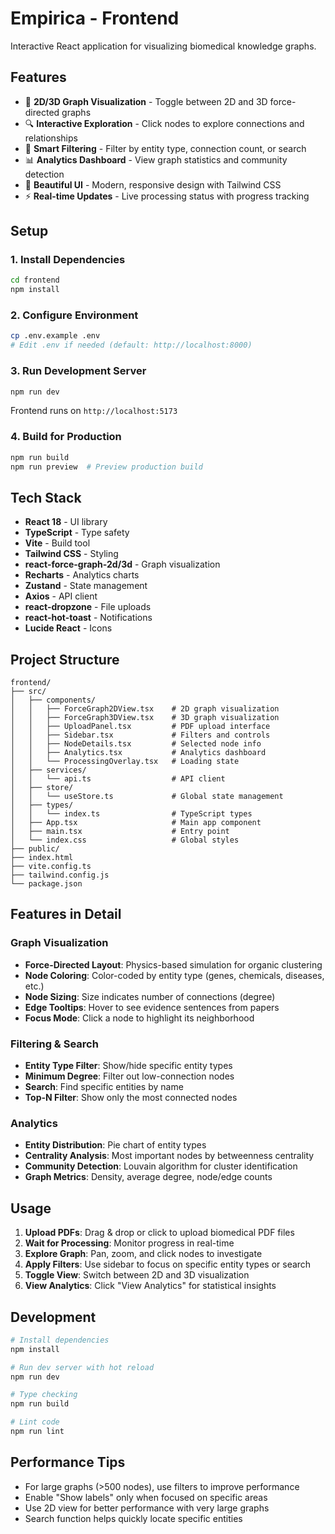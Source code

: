 # Empirica - Frontend

Interactive React application for visualizing biomedical knowledge graphs.

## Features

- 🎨 **2D/3D Graph Visualization** - Toggle between 2D and 3D force-directed graphs
- 🔍 **Interactive Exploration** - Click nodes to explore connections and relationships
- 🎯 **Smart Filtering** - Filter by entity type, connection count, or search
- 📊 **Analytics Dashboard** - View graph statistics and community detection
- 💫 **Beautiful UI** - Modern, responsive design with Tailwind CSS
- ⚡ **Real-time Updates** - Live processing status with progress tracking

## Setup

### 1. Install Dependencies

```bash
cd frontend
npm install
```

### 2. Configure Environment

```bash
cp .env.example .env
# Edit .env if needed (default: http://localhost:8000)
```

### 3. Run Development Server

```bash
npm run dev
```

Frontend runs on `http://localhost:5173`

### 4. Build for Production

```bash
npm run build
npm run preview  # Preview production build
```

## Tech Stack

- **React 18** - UI library
- **TypeScript** - Type safety
- **Vite** - Build tool
- **Tailwind CSS** - Styling
- **react-force-graph-2d/3d** - Graph visualization
- **Recharts** - Analytics charts
- **Zustand** - State management
- **Axios** - API client
- **react-dropzone** - File uploads
- **react-hot-toast** - Notifications
- **Lucide React** - Icons

## Project Structure

```
frontend/
├── src/
│   ├── components/
│   │   ├── ForceGraph2DView.tsx    # 2D graph visualization
│   │   ├── ForceGraph3DView.tsx    # 3D graph visualization
│   │   ├── UploadPanel.tsx         # PDF upload interface
│   │   ├── Sidebar.tsx             # Filters and controls
│   │   ├── NodeDetails.tsx         # Selected node info
│   │   ├── Analytics.tsx           # Analytics dashboard
│   │   └── ProcessingOverlay.tsx   # Loading state
│   ├── services/
│   │   └── api.ts                  # API client
│   ├── store/
│   │   └── useStore.ts             # Global state management
│   ├── types/
│   │   └── index.ts                # TypeScript types
│   ├── App.tsx                     # Main app component
│   ├── main.tsx                    # Entry point
│   └── index.css                   # Global styles
├── public/
├── index.html
├── vite.config.ts
├── tailwind.config.js
└── package.json
```

## Features in Detail

### Graph Visualization

- **Force-Directed Layout**: Physics-based simulation for organic clustering
- **Node Coloring**: Color-coded by entity type (genes, chemicals, diseases, etc.)
- **Node Sizing**: Size indicates number of connections (degree)
- **Edge Tooltips**: Hover to see evidence sentences from papers
- **Focus Mode**: Click a node to highlight its neighborhood

### Filtering & Search

- **Entity Type Filter**: Show/hide specific entity types
- **Minimum Degree**: Filter out low-connection nodes
- **Search**: Find specific entities by name
- **Top-N Filter**: Show only the most connected nodes

### Analytics

- **Entity Distribution**: Pie chart of entity types
- **Centrality Analysis**: Most important nodes by betweenness centrality
- **Community Detection**: Louvain algorithm for cluster identification
- **Graph Metrics**: Density, average degree, node/edge counts

## Usage

1. **Upload PDFs**: Drag & drop or click to upload biomedical PDF files
2. **Wait for Processing**: Monitor progress in real-time
3. **Explore Graph**: Pan, zoom, and click nodes to investigate
4. **Apply Filters**: Use sidebar to focus on specific entity types or search
5. **Toggle View**: Switch between 2D and 3D visualization
6. **View Analytics**: Click "View Analytics" for statistical insights

## Development

```bash
# Install dependencies
npm install

# Run dev server with hot reload
npm run dev

# Type checking
npm run build

# Lint code
npm run lint
```

## Performance Tips

- For large graphs (>500 nodes), use filters to improve performance
- Enable "Show labels" only when focused on specific areas
- Use 2D view for better performance with very large graphs
- Search function helps quickly locate specific entities

